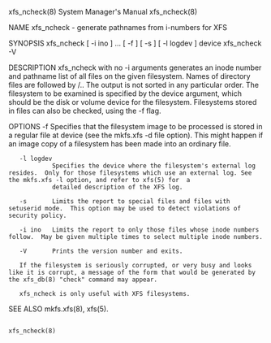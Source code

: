 xfs_ncheck(8)                                                                       System Manager's Manual                                                                       xfs_ncheck(8)

NAME
       xfs_ncheck - generate pathnames from i-numbers for XFS

SYNOPSIS
       xfs_ncheck [ -i ino ] ... [ -f ] [ -s ] [ -l logdev ] device
       xfs_ncheck -V

DESCRIPTION
       xfs_ncheck with no -i arguments generates an inode number and pathname list of all files on the given filesystem. Names of directory files are followed by /..  The output is not sorted
       in any particular order.  The filesystem to be examined is specified by the device argument, which should be the disk or volume device for the filesystem.  Filesystems stored in  files
       can also be checked, using the -f flag.

OPTIONS
       -f       Specifies that the filesystem image to be processed is stored in a regular file at device (see the mkfs.xfs -d file option). This might happen if an image copy of a filesystem
                has been made into an ordinary file.

       -l logdev
                Specifies the device where the filesystem's external log resides.  Only for those filesystems which use an external log. See the mkfs.xfs -l option, and refer to xfs(5) for  a
                detailed description of the XFS log.

       -s       Limits the report to special files and files with setuserid mode.  This option may be used to detect violations of security policy.

       -i ino   Limits the report to only those files whose inode numbers follow.  May be given multiple times to select multiple inode numbers.

       -V       Prints the version number and exits.

       If the filesystem is seriously corrupted, or very busy and looks like it is corrupt, a message of the form that would be generated by the xfs_db(8) "check" command may appear.

       xfs_ncheck is only useful with XFS filesystems.

SEE ALSO
       mkfs.xfs(8), xfs(5).

                                                                                                                                                                                  xfs_ncheck(8)
